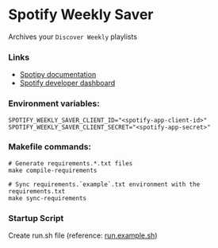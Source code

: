 # Spotify Weekly Saver
Archives your `Discover Weekly` playlists

### Links
- [Spotipy documentation](https://github.com/plamere/spotipy)
- [Spotify developer dashboard](https://developer.spotify.com/dashboard/applications)

### Environment variables:
```
SPOTIFY_WEEKLY_SAVER_CLIENT_ID="<spotify-app-client-id>"
SPOTIFY_WEEKLY_SAVER_CLIENT_SECRET="<spotify-app-secret>"
```

### Makefile commands:
```shell
# Generate requirements.*.txt files
make compile-requirements

# Sync requirements.`example`.txt environment with the requirements.txt
make sync-requirements
```

### Startup Script
Create run.sh file (reference: [run.example.sh](run.example.sh))

